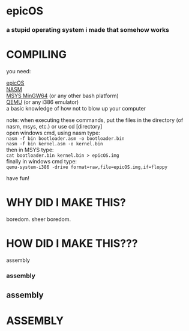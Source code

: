 # epicOS
### a stupid operating system i made that somehow works


# COMPILING
you need:  

[epicOS](https://github.com/rileeyyy/epicos/archive/refs/heads/main.zip)  
[NASM](https://nasm.us/)  
[MSYS MinGW64](https://www.msys2.org/) (or any other bash platform)  
[QEMU](https://www.qemu.org/) (or any i386 emulator)  
a basic knowledge of how not to blow up your computer  

note: when executing these commands, put the files in the directory (of nasm, msys, etc.) or use cd [directory]  
open windows cmd, using nasm type:  
```nasm -f bin bootloader.asm -o bootloader.bin```  
```nasm -f bin kernel.asm -o kernel.bin```    
then in MSYS type:  
```cat bootloader.bin kernel.bin > epicOS.img```  
finally in windows cmd type:  
```qemu-system-i386 -drive format=raw,file=epicOS.img,if=floppy```

have fun!  


# WHY DID I MAKE THIS?
boredom.
sheer boredom.


# HOW DID I MAKE THIS???

assembly
### assembly
## assembly
# ASSEMBLY
